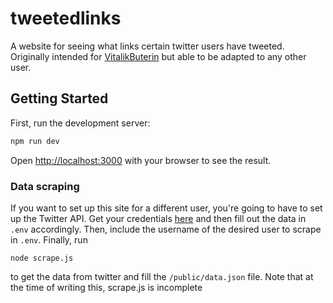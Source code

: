 # tweetedlinks
A website for seeing what links certain twitter users have tweeted. Originally intended for [VitalikButerin](https://twitter.com/VitalikButerin) but able to be adapted to any other user.

## Getting Started
First, run the development server:

```bash
npm run dev
```

Open [http://localhost:3000](http://localhost:3000) with your browser to see the result.

### Data scraping
If you want to set up this site for a different user, you're going to have to set up the Twitter API.
Get your credentials [here](https://developer.twitter.com/en/docs/twitter-api) and then fill out the data in `.env` accordingly. Then, include the username of the desired user to scrape in `.env`. Finally, run 
```
node scrape.js
```
to get the data from twitter and fill the `/public/data.json` file. Note that at the time of writing this, scrape.js is incomplete
